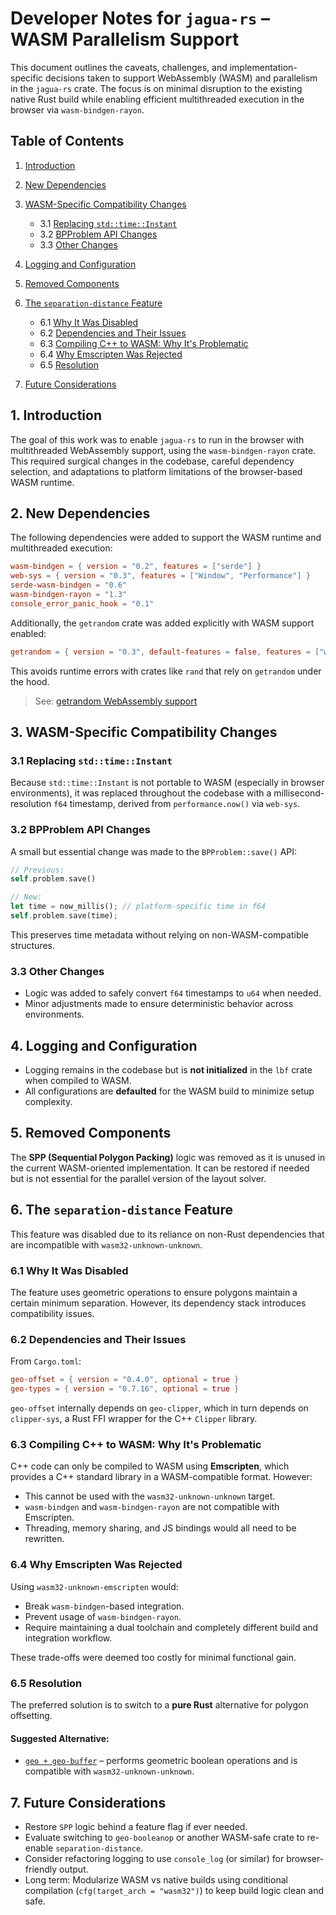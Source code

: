 # Developer Notes for `jagua-rs` – WASM Parallelism Support

This document outlines the caveats, challenges, and implementation-specific decisions taken to support WebAssembly (WASM) and parallelism in the `jagua-rs` crate. The focus is on minimal disruption to the existing native Rust build while enabling efficient multithreaded execution in the browser via `wasm-bindgen-rayon`.

## Table of Contents

1. [Introduction](#introduction)
2. [New Dependencies](#new-dependencies)
3. [WASM-Specific Compatibility Changes](#wasm-specific-compatibility-changes)

   * 3.1 [Replacing `std::time::Instant`](#replacing-stdtimeinstant)
   * 3.2 [BPProblem API Changes](#bpproblem-api-changes)
   * 3.3 [Other Changes](#other-changes)
4. [Logging and Configuration](#logging-and-configuration)
5. [Removed Components](#removed-components)
6. [The `separation-distance` Feature](#the-separation-distance-feature)

   * 6.1 [Why It Was Disabled](#why-it-was-disabled)
   * 6.2 [Dependencies and Their Issues](#dependencies-and-their-issues)
   * 6.3 [Compiling C++ to WASM: Why It's Problematic](#compiling-c-to-wasm-why-its-problematic)
   * 6.4 [Why Emscripten Was Rejected](#why-emscripten-was-rejected)
   * 6.5 [Resolution](#resolution)
7. [Future Considerations](#future-considerations)

## 1. Introduction

The goal of this work was to enable `jagua-rs` to run in the browser with multithreaded WebAssembly support, using the `wasm-bindgen-rayon` crate. This required surgical changes in the codebase, careful dependency selection, and adaptations to platform limitations of the browser-based WASM runtime.

## 2. New Dependencies

The following dependencies were added to support the WASM runtime and multithreaded execution:

```toml
wasm-bindgen = { version = "0.2", features = ["serde"] }
web-sys = { version = "0.3", features = ["Window", "Performance"] }
serde-wasm-bindgen = "0.6"
wasm-bindgen-rayon = "1.3"
console_error_panic_hook = "0.1"
```

Additionally, the `getrandom` crate was added explicitly with WASM support enabled:

```toml
getrandom = { version = "0.3", default-features = false, features = ["wasm_js"] }
```

This avoids runtime errors with crates like `rand` that rely on `getrandom` under the hood.

> See: [getrandom WebAssembly support](https://docs.rs/getrandom/0.3.3/#webassembly-support)

## 3. WASM-Specific Compatibility Changes

### 3.1 Replacing `std::time::Instant`

Because `std::time::Instant` is not portable to WASM (especially in browser environments), it was replaced throughout the codebase with a millisecond-resolution `f64` timestamp, derived from `performance.now()` via `web-sys`.

### 3.2 BPProblem API Changes

A small but essential change was made to the `BPProblem::save()` API:

```rust
// Previous:
self.problem.save()

// New:
let time = now_millis(); // platform-specific time in f64
self.problem.save(time);
```

This preserves time metadata without relying on non-WASM-compatible structures.

### 3.3 Other Changes

* Logic was added to safely convert `f64` timestamps to `u64` when needed.
* Minor adjustments made to ensure deterministic behavior across environments.

## 4. Logging and Configuration

* Logging remains in the codebase but is **not initialized** in the `lbf` crate when compiled to WASM.
* All configurations are **defaulted** for the WASM build to minimize setup complexity.

## 5. Removed Components

The **SPP (Sequential Polygon Packing)** logic was removed as it is unused in the current WASM-oriented implementation. It can be restored if needed but is not essential for the parallel version of the layout solver.

## 6. The `separation-distance` Feature

This feature was disabled due to its reliance on non-Rust dependencies that are incompatible with `wasm32-unknown-unknown`.

### 6.1 Why It Was Disabled

The feature uses geometric operations to ensure polygons maintain a certain minimum separation. However, its dependency stack introduces compatibility issues.

### 6.2 Dependencies and Their Issues

From `Cargo.toml`:

```toml
geo-offset = { version = "0.4.0", optional = true }
geo-types = { version = "0.7.16", optional = true }
```

`geo-offset` internally depends on `geo-clipper`, which in turn depends on `clipper-sys`, a Rust FFI wrapper for the C++ `Clipper` library.

### 6.3 Compiling C++ to WASM: Why It's Problematic

C++ code can only be compiled to WASM using **Emscripten**, which provides a C++ standard library in a WASM-compatible format. However:

* This cannot be used with the `wasm32-unknown-unknown` target.
* `wasm-bindgen` and `wasm-bindgen-rayon` are not compatible with Emscripten.
* Threading, memory sharing, and JS bindings would all need to be rewritten.

### 6.4 Why Emscripten Was Rejected

Using `wasm32-unknown-emscripten` would:

* Break `wasm-bindgen`-based integration.
* Prevent usage of `wasm-bindgen-rayon`.
* Require maintaining a dual toolchain and completely different build and integration workflow.

These trade-offs were deemed too costly for minimal functional gain.

### 6.5 Resolution

The preferred solution is to switch to a **pure Rust** alternative for polygon offsetting.

#### Suggested Alternative:

* [`geo + geo-buffer`](https://crates.io/crates/geo) – performs geometric boolean operations and is compatible with `wasm32-unknown-unknown`.

## 7. Future Considerations

* Restore `SPP` logic behind a feature flag if ever needed.
* Evaluate switching to `geo-booleanop` or another WASM-safe crate to re-enable `separation-distance`.
* Consider refactoring logging to use `console_log` (or similar) for browser-friendly output.
* Long term: Modularize WASM vs native builds using conditional compilation (`cfg(target_arch = "wasm32")`) to keep build logic clean and safe.


